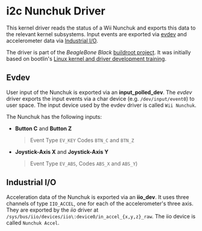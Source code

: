 
# i2c Nunchuk Driver



This kernel driver reads the status of a Wii Nunchuk and exports this data to the relevant kernel subsystems.
Input events are exported via [evdev] and accelerometer data via [Industrial I/O].

The driver is part of the _BeagleBone Black_ [buildroot project].
It was initially based on bootlin's [Linux kernel and driver development training].


## Evdev
User input of the Nunchuk is exported via an **input_polled_dev**. The _evdev_ driver exports the input events via a char device (e.g. `/dev/input/event0`) to user space.
The input device used by the evdev driver is called `Wii Nunchuk`.

The Nunchuk has the following inputs:
- **Button C** and **Button Z**
	> Event Type `EV_KEY`
	> Codes `BTN_C` and `BTN_Z`

- **Joystick-Axis X** and **Joystick-Axis Y**
	> Event Type `EV_ABS`,
	> Codes `ABS_X` and `ABS_Y`)


## Industrial I/O
Acceleration data of the Nunchuk is exported via an **iio_dev**. It uses three channels of type `IIO_ACCEL`, one for each of the accelerometer's three axis. They are exported by the _iio_ driver at `/sys/bus/iio/devices/iio\:device0/in_accel_{x,y,z}_raw`.
The iio device is called `Nunchuk Accel`.



[//]:  #  (Reference Links)
[evdev]: <https://www.kernel.org/doc/Documentation/input/input.txt>
[Industrial I/O]: <https://01.org/linuxgraphics/gfx-docs/drm/driver-api/iio/index.html>
[Linux kernel and driver development training]: <https://bootlin.com/doc/training/linux-kernel/linux-kernel-labs.pdf>

[buildroot project]: <https://bitbucket.org/MarcoHartmann/buildroot_bbb/src>
